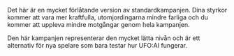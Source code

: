 Det här är en mycket förlåtande version av standardkampanjen. Dina
styrkor kommer att vara mer kraftfulla, utomjordingarna mindre farliga
och du kommer att uppleva mindre motgångar genom hela kampanjen.

Den här kampanjen representerar den mycket lätta nivån och är ett
alternativ för nya spelare som bara testar hur UFO:AI fungerar.